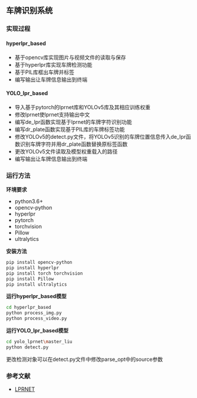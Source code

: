 ## 车牌识别系统

### 实现过程

#### hyperlpr_based
- 基于opencv库实现图片与视频文件的读取与保存
- 基于hyperlpr库实现车牌检测功能
- 基于PIL库框出车牌并标签
- 编写输出让车牌信息输出到终端

#### YOLO_lpr_based
- 导入基于pytorch的lprnet库和YOLOv5库及其相应训练权重
- 修改lprnet使lprnet支持输出中文
- 编写de_lpr函数实现基于lprnet的车牌字符识别功能
- 编写dr_plate函数实现基于PIL库的车牌标签功能
- 修改YOLOv5的detect.py文件，将YOLOv5识别的车牌位置信息传入de_lpr函数识别车牌字符并用dr_plate函数替换原标签函数
- 更改YOLOv5文件读取及模型权重载入的路径
- 编写输出让车牌信息输出到终端

### 运行方法
**环境要求**
- python3.6+
- opencv-python
- hyperlpr
- pytorch
- torchvision
- Pillow
- ultralytics


**安装方法**
```bash
pip install opencv-python
pip install hyperlpr
pip install torch torchvision
pip install Pillow
pip install ultralytics
```

**运行hyperlpr_based模型**
```bash
cd hyperlpr_based
python process_img.py
python process_video.py
```
**运行YOLO_lpr_based模型**
```bash
cd yolo_lprnet\master_liu
python detect.py
```
更改检测对象可以在detect.py文件中修改parse_opt中的source参数
### 参考文献

- [LPRNET](https://arxiv.org/abs/1806.10447)
